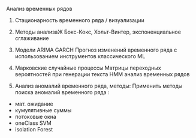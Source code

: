 Анализ временных рядов

1. Стационарность временного ряда / визуализации

2. Методы анализаЖ Бокс-Кокс,  Хольт-Винтер, 
экспоненциальное сглаживание

3. Модели ARIMA  GARCH
Прогноз изменений временного ряда с использованием 
инструментов классического ML

4. Марковские случайные процессы
Матрицы переходных вероятностей при генерации текста
HMM анализ временных рядов

5. Анализ аномалий временного ряда,  методы:
Применить методы поиска аномалий временного ряда :
- мат. ожидание
- кумулятивные суммы
- потоковые окна
- оneClass SVM
- isolation Forest
